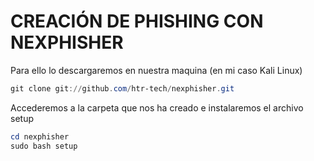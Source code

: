 # CREACIÓN DE PHISHING CON NEXPHISHER

Para ello lo descargaremos en nuestra maquina (en mi caso Kali Linux)

```powershell
git clone git://github.com/htr-tech/nexphisher.git
```
Accederemos a la carpeta que nos ha creado e instalaremos el archivo setup
```powershell
cd nexphisher
sudo bash setup
```
